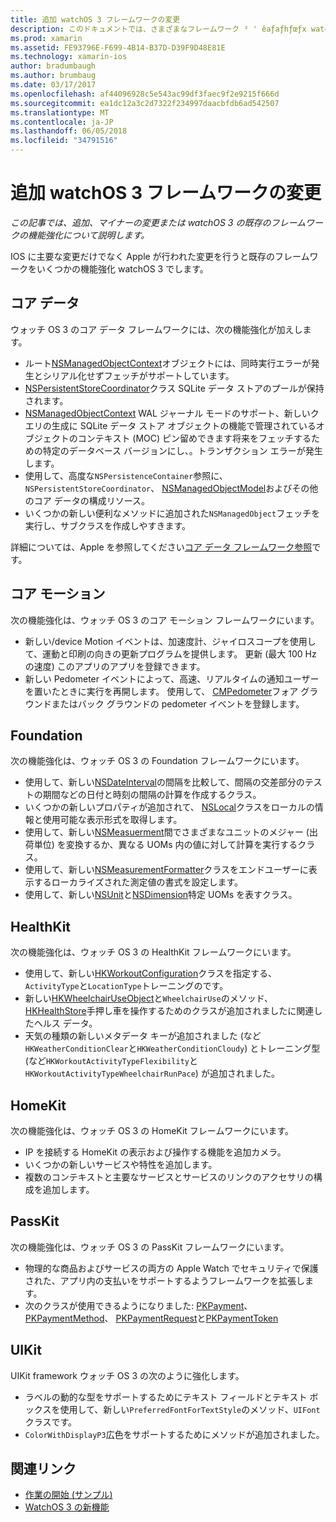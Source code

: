 ```yaml
---
title: 追加 watchOS 3 フレームワークの変更
description: このドキュメントでは、さまざまなフレームワーク ³ ' êaƒaƒhƒœƒx watchOS 3、および Xamarin に処理する方法について説明します。 基本データ、コア モーション、Foundation、HealthKit、HomeKit、PassKit、および UIKit がについて説明します。
ms.prod: xamarin
ms.assetid: FE93796E-F699-4B14-B37D-D39F9D48E81E
ms.technology: xamarin-ios
author: bradumbaugh
ms.author: brumbaug
ms.date: 03/17/2017
ms.openlocfilehash: af44096928c5e543ac99df3faec9f2e9215f666d
ms.sourcegitcommit: ea1dc12a3c2d7322f234997daacbfdb6ad542507
ms.translationtype: MT
ms.contentlocale: ja-JP
ms.lasthandoff: 06/05/2018
ms.locfileid: "34791516"
---
```

# <a name="additional-watchos-3-frameworks-changes"></a>追加 watchOS 3 フレームワークの変更

_この記事では、追加、マイナーの変更または watchOS 3 の既存のフレームワークの機能強化について説明します。_

IOS に主要な変更だけでなく Apple が行われた変更を行うと既存のフレームワークをいくつかの機能強化 watchOS 3 でします。


## <a name="core-data"></a>コア データ

ウォッチ OS 3 のコア データ フレームワークには、次の機能強化が加えします。

- ルート[NSManagedObjectContext](https://developer.apple.com/reference/coredata/nsmanagedobjectcontext)オブジェクトには、同時実行エラーが発生とシリアル化せずフェッチがサポートしています。
- [NSPersistentStoreCoordinator](https://developer.apple.com/reference/coredata/nspersistentstorecoordinator)クラス SQLite データ ストアのプールが保持されます。
- [NSManagedObjectContext](https://developer.apple.com/reference/coredata/nsmanagedobjectcontext) WAL ジャーナル モードのサポート、新しいクエリの生成に SQLite データ ストア オブジェクトの機能で管理されているオブジェクトのコンテキスト (MOC) ピン留めできます将来をフェッチするための特定のデータベース バージョンにし、。トランザクション エラーが発生します。
- 使用して、高度な`NSPersistenceContainer`参照に、 `NSPersistentStoreCoordinator`、 [NSManagedObjectModel](https://developer.apple.com/reference/coredata/nsmanagedobjectmodel)およびその他のコア データの構成リソース。
- いくつかの新しい便利なメソッドに追加された`NSManagedObject`フェッチを実行し、サブクラスを作成しやすきます。

詳細については、Apple を参照してください[コア データ フレームワーク参照](https://developer.apple.com/reference/coredata)です。


## <a name="core-motion"></a>コア モーション

次の機能強化は、ウォッチ OS 3 のコア モーション フレームワークにいます。

- 新しい/device Motion イベントは、加速度計、ジャイロスコープを使用して、運動と印刷の向きの更新プログラムを提供します。 更新 (最大 100 Hz の速度) このアプリのアプリを登録できます。
- 新しい Pedometer イベントによって、高速、リアルタイムの通知ユーザーを置いたときに実行を再開します。 使用して、 [CMPedometer](https://developer.apple.com/reference/coremotion/cmpedometer)フォア グラウンドまたはバック グラウンドの pedometer イベントを登録します。


## <a name="foundation"></a>Foundation

次の機能強化は、ウォッチ OS 3 の Foundation フレームワークにいます。

- 使用して、新しい[NSDateInterval](https://developer.apple.com/reference/foundation/nsdateinterval)の間隔を比較して、間隔の交差部分のテストの期間などの日付と時刻の間隔の計算を作成するクラス。
- いくつかの新しいプロパティが追加されて、 [NSLocal](https://developer.apple.com/reference/foundation/nslocale)クラスをローカルの情報と使用可能な表示形式を取得します。
- 使用して、新しい[NSMeasuerment](https://developer.apple.com/reference/foundation/nsmeasurement)間でさまざまなユニットのメジャー (出荷単位) を変換するか、異なる UOMs 内の値に対して計算を実行するクラス。
- 使用して、新しい[NSMeasurementFormatter](https://developer.apple.com/reference/foundation/nsmeasurementformatter)クラスをエンドユーザーに表示するローカライズされた測定値の書式を設定します。
- 使用して、新しい[NSUnit](https://developer.apple.com/reference/foundation/nsunit)と[NSDimension](https://developer.apple.com/reference/foundation/nsdimension)特定 UOMs を表すクラス。


## <a name="healthkit"></a>HealthKit

次の機能強化は、ウォッチ OS 3 の HealthKit フレームワークにいます。

- 使用して、新しい[HKWorkoutConfiguration](https://developer.apple.com/reference/healthkit/hkworkoutconfiguration)クラスを指定する、`ActivityType`と`LocationType`トレーニングのです。
- 新しい[HKWheelchairUseObject](https://developer.apple.com/reference/healthkit/hkwheelchairuseobject)と`WheelchairUse`のメソッド、 [HKHealthStore](https://developer.apple.com/reference/healthkit/hkhealthstore)手押し車を操作するためのクラスが追加されましたに関連したヘルス データ。
- 天気の種類の新しいメタデータ キーが追加されました (など`HKWeatherConditionClear`と`HKWeatherConditionCloudy`) とトレーニング型 (など`HKWorkoutActivityTypeFlexibility`と`HKWorkoutActivityTypeWheelchairRunPace`) が追加されました。


## <a name="homekit"></a>HomeKit

次の機能強化は、ウォッチ OS 3 の HomeKit フレームワークにいます。

- IP を接続する HomeKit の表示および操作する機能を追加カメラ。
- いくつかの新しいサービスや特性を追加します。
- 複数のコンテキストと主要なサービスとサービスのリンクのアクセサリの構成を追加します。


## <a name="passkit"></a>PassKit

次の機能強化は、ウォッチ OS 3 の PassKit フレームワークにいます。

- 物理的な商品およびサービスの両方の Apple Watch でセキュリティで保護された、アプリ内の支払いをサポートするようフレームワークを拡張します。
- 次のクラスが使用できるようになりました: [PKPayment](https://developer.apple.com/reference/passkit/pkpayment)、 [PKPaymentMethod](https://developer.apple.com/reference/passkit/pkpaymentmethod)、 [PKPaymentRequest](https://developer.apple.com/reference/passkit/pkpaymentrequest)と[PKPaymentToken](https://developer.apple.com/reference/passkit/pkpaymenttoken)


## <a name="uikit"></a>UIKit

UIKit framework ウォッチ OS 3 の次のように強化します。

- ラベルの動的な型をサポートするためにテキスト フィールドとテキスト ボックスを使用して、新しい`PreferredFontForTextStyle`のメソッド、`UIFont`クラスです。
- `ColorWithDisplayP3`広色をサポートするためにメソッドが追加されました。


## <a name="related-links"></a>関連リンク

- [作業の開始 (サンプル)](https://developer.xamarin.com/samples/monotouch/WatchKit/)
- [WatchOS 3 の新機能](https://developer.apple.com/library/prerelease/content/releasenotes/General/WhatsNewInwatchOS/Articles/watchOS3.html#//apple_ref/doc/uid/TP40017085-SW1)
